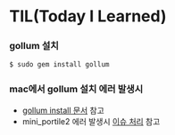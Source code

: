 # TIL(Today I Learned)

### gollum 설치
```bash
$ sudo gem install gollum
```

### mac에서 gollum 설치 에러 발생시
- [gollum install 문서](https://github.com/gollum/gollum/wiki/Installation) 참고
- mini_portile2 에러 발생시 [이슈 처리](https://github.com/sparklemotion/nokogiri/issues/1483#issuecomment-224684394) 참고